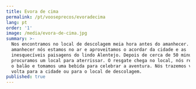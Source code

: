 ```yaml
---
title: Evora de cima
permalink: /pt/vooseprecos/evoradecima
lang: pt
order: '1'
image: /media/evora-de-cima.jpg
summary: >-
  Nos encontramos no local de descolagem meia hora antes do amanhecer. Ao
  amanhecer nós estamos no ar e aproveitamos o acordar da cidade e as
  inesquecíveis paisagens do lindo Alentejo. Depois de cerca de 50 minutos nós
  procuramos um local para aterrissar. O resgate chega no local, nós recolhemos
  o balão e tomamos uma bebida para celebrar a aventura. Nós trazemos você de
  volta para a cidade ou para o local de descolagem.
published: true
---
```


